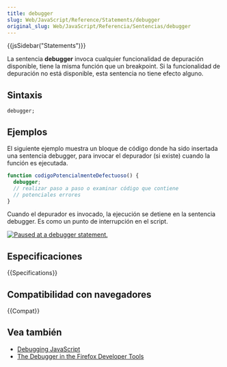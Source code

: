 ```yaml
---
title: debugger
slug: Web/JavaScript/Reference/Statements/debugger
original_slug: Web/JavaScript/Referencia/Sentencias/debugger
---
```


{{jsSidebar("Statements")}}

La sentencia **debugger** invoca cualquier funcionalidad de depuración disponible, tiene la misma función que un breakpoint. Si la funcionalidad de depuración no está disponible, esta sentencia no tiene efecto alguno.

## Sintaxis

```
debugger;
```

## Ejemplos

El siguiente ejemplo muestra un bloque de código donde ha sido insertada una sentencia debugger, para invocar el depurador (si existe) cuando la función es ejecutada.

```js
function codigoPotencialmenteDefectuoso() {
  debugger;
  // realizar paso a paso o examinar código que contiene
  // potenciales errores
}
```

Cuando el depurador es invocado, la ejecución se detiene en la sentencia debugger. Es como un punto de interrupción en el script.

[![Paused at a debugger statement.](screen_shot_2014-02-07_at_9.14.35_am.png)](screen_shot_2014-02-07_at_9.14.35_am.png)

## Especificaciones

{{Specifications}}

## Compatibilidad con navegadores

{{Compat}}

## Vea también

- [Debugging JavaScript](/es/docs/Debugging_JavaScript)
- [The Debugger in the Firefox Developer Tools](/es/docs/Tools/Debugger)
